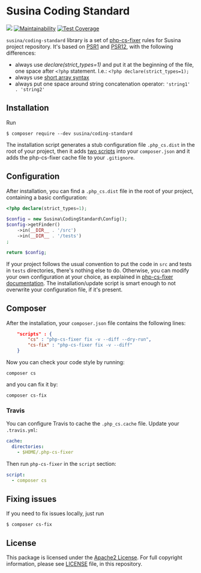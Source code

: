 # Susina Coding Standard

![](https://github.com/susina/coding-standard/workflows/Test%20Suite/badge.svg)
[![Maintainability](https://api.codeclimate.com/v1/badges/29c2b80e4866df517da3/maintainability)](https://codeclimate.com/github/susina/coding-standard/maintainability)
[![Test Coverage](https://api.codeclimate.com/v1/badges/29c2b80e4866df517da3/test_coverage)](https://codeclimate.com/github/susina/coding-standard/test_coverage)

`susina/coding-standard` library is a set of [php-cs-fixer](https://cs.sensiolabs.com) rules for Susina project repository.
It's based on [PSR1](https://www.php-fig.org/psr/psr-1/) and [PSR12](https://www.php-fig.org/psr/psr-12/),
with the following differences:

-  always use _declare(strict_types=1)_ and put it at the beginning of the file, one space after `<?php` statement. I.e.: 
   `<?php declare(strict_types=1);`
-  always use [short array syntax](https://www.php.net/manual/en/language.types.array.php)
-  always put one space around string concatenation operator: `'string1' . 'string2'` 

## Installation

Run

```
$ composer require --dev susina/coding-standard
```

The installation script generates a stub configuration file `.php_cs.dist` in the root of your project, then it adds
[two scripts](#composer) into your `composer.json` and it adds the php-cs-fixer cache file to your `.gitignore`. 

## Configuration

After installation, you can find a `.php_cs.dist` file in the root of your project, containing a basic configuration:

```php
<?php declare(strict_types=1);

$config = new Susina\CodingStandard\Config();
$config->getFinder()
    ->in(__DIR__ . '/src')
    ->in(__DIR__ . '/tests')
;

return $config;
```
If your project follows the usual convention to put the code in `src` and tests in `tests` directories, there's nothing
else to do. Otherwise, you can modify your own configuration at your choice, as explained in
[php-cs-fixer documentation](https://cs.symfony.com/doc/config.html). The installation/update script is smart enough to
not overwrite your configuration file, if it's present.

## Composer

After the installation, your `composer.json` file contains the following lines:

```json
	"scripts" : {
		"cs" : "php-cs-fixer fix -v --diff --dry-run",
		"cs-fix" : "php-cs-fixer fix -v --diff"
	}
```

Now you can check your code style by running:

```
composer cs
```
and you can fix it by:

```
composer cs-fix
```

### Travis

You can configure Travis to cache the `.php_cs.cache` file. Update your `.travis.yml`:

```yml
cache:
  directories:
    - $HOME/.php-cs-fixer
```

Then run `php-cs-fixer` in the `script` section:

```yml
script:
  - composer cs
```

## Fixing issues

If you need to fix issues locally, just run

```
$ composer cs-fix
```
 
## License

This package is licensed under the [Apache2 License](http://www.apache.org/licenses/LICENSE-2.0).
For full copyright information, please see [LICENSE](https://github.com/susina/coding-standard/blob/master/LICENSE)
file, in this repository.